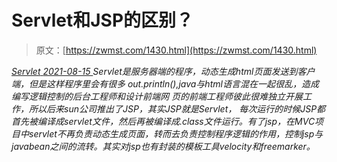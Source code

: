 <!--yml
category: 未分类
date: 0001-01-01 00:00:00
--->

# Servlet和JSP的区别？

> 原文：[https://zwmst.com/1430.html](https://zwmst.com/1430.html)

   [ *Servlet* ](https://zwmst.com/servlet)*[ <time datetime="2021-08-15T11:22:14+08:00"> 2021-08-15 </time> ](https://zwmst.com/1430.html)  Servlet是服务器端的程序，动态生成html页面发送到客户端，但是这样程序里会有很多 out.println(),java与html语言混在一起很乱，造成编写逻辑控制的后台工程师和设计前端网 页的前端工程师彼此很难独立开展工作，所以后来sun公司推出了JSP，其实JSP就是Servlet， 每次运行的时候JSP都首先被编译成servlet文件，然后再被编译成.class文件运行。有了jsp，在MVC项目中servlet不再负责动态生成页面，转而去负责控制程序逻辑的作用，控制jsp与 javabean之间的流转。其实对jsp也有封装的模板工具velocity和freemarker。*
